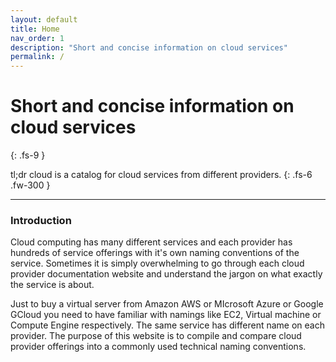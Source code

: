 ```yaml
---
layout: default
title: Home
nav_order: 1
description: "Short and concise information on cloud services"
permalink: /
---
```


# Short and concise information on cloud services
{: .fs-9 }

tl;dr cloud is a catalog for cloud services from different providers.
{: .fs-6 .fw-300 }

---

### Introduction

Cloud computing has many different services and each provider has hundreds of service offerings with it's own naming conventions of the service. Sometimes it is simply overwhelming to go through each cloud provider documentation website and understand the jargon on what exactly the service is about.

Just to buy a virtual server from Amazon AWS or MIcrosoft Azure or Google GCloud you need to have familiar with namings like EC2, Virtual machine or Compute Engine respectively. The same service has different name on each provider. The purpose of this website is to compile and compare cloud provider offerings into a commonly used technical naming conventions.

